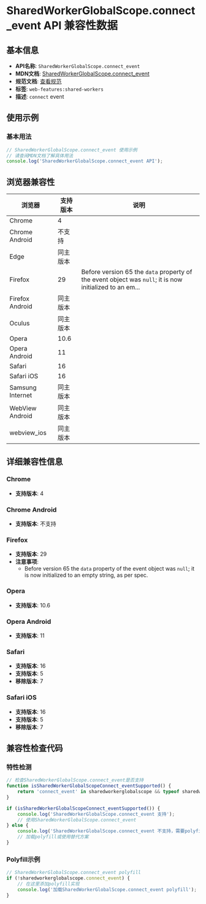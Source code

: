 # SharedWorkerGlobalScope.connect_event API 兼容性数据

## 基本信息

- **API名称**: `SharedWorkerGlobalScope.connect_event`
- **MDN文档**: [SharedWorkerGlobalScope.connect_event](https://developer.mozilla.org/docs/Web/API/SharedWorkerGlobalScope/connect_event)
- **规范文档**: [查看规范](https://html.spec.whatwg.org/multipage/indices.html#event-workerglobalscope-connect,https://html.spec.whatwg.org/multipage/workers.html#handler-sharedworkerglobalscope-onconnect)
- **标签**: `web-features:shared-workers`
- **描述**: `connect` event

## 使用示例

### 基本用法

```javascript
// SharedWorkerGlobalScope.connect_event 使用示例
// 请查阅MDN文档了解具体用法
console.log('SharedWorkerGlobalScope.connect_event API');
```

## 浏览器兼容性

| 浏览器 | 支持版本 | 说明 |
|--------|----------|------|
| Chrome | 4 |  |
| Chrome Android | 不支持 |  |
| Edge | 同主版本 |  |
| Firefox | 29 | Before version 65 the `data` property of the event object was `null`; it is now initialized to an em... |
| Firefox Android | 同主版本 |  |
| Oculus | 同主版本 |  |
| Opera | 10.6 |  |
| Opera Android | 11 |  |
| Safari | 16 |  |
| Safari iOS | 16 |  |
| Samsung Internet | 同主版本 |  |
| WebView Android | 同主版本 |  |
| webview_ios | 同主版本 |  |

## 详细兼容性信息

### Chrome

- **支持版本**: 4

### Chrome Android

- **支持版本**: 不支持

### Firefox

- **支持版本**: 29
- **注意事项**:
  - Before version 65 the `data` property of the event object was `null`; it is now initialized to an empty string, as per spec.

### Opera

- **支持版本**: 10.6

### Opera Android

- **支持版本**: 11

### Safari

- **支持版本**: 16
- **支持版本**: 5
- **移除版本**: 7

### Safari iOS

- **支持版本**: 16
- **支持版本**: 5
- **移除版本**: 7

## 兼容性检查代码

### 特性检测

```javascript
// 检查SharedWorkerGlobalScope.connect_event是否支持
function isSharedWorkerGlobalScopeConnect_eventSupported() {
    return 'connect_event' in sharedworkerglobalscope && typeof sharedworkerglobalscope.connect_event === 'function';
}

if (isSharedWorkerGlobalScopeConnect_eventSupported()) {
    console.log('SharedWorkerGlobalScope.connect_event 支持');
    // 使用SharedWorkerGlobalScope.connect_event
} else {
    console.log('SharedWorkerGlobalScope.connect_event 不支持，需要polyfill');
    // 加载polyfill或使用替代方案
}
```

### Polyfill示例

```javascript
// SharedWorkerGlobalScope.connect_event polyfill
if (!sharedworkerglobalscope.connect_event) {
    // 在这里添加polyfill实现
    console.log('加载SharedWorkerGlobalScope.connect_event polyfill');
}
```

